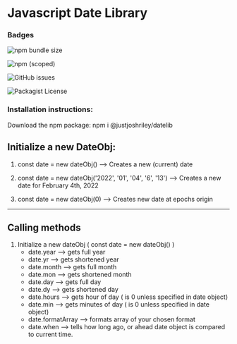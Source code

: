 # Javascript Date Library

### Badges
![npm bundle size](https://img.shields.io/bundlephobia/min/@justjoshriley/datelib?style=for-the-badge)

![npm (scoped)](https://img.shields.io/npm/v/@justjoshriley/datelib?style=for-the-badge)

![GitHub issues](https://img.shields.io/github/issues/justjoshriley/DateLibrary?style=for-the-badge)

![Packagist License](https://img.shields.io/packagist/l/justjoshriley/DateLibrary?style=flat-square)

### Installation instructions:
 Download the npm package:
 npm i @justjoshriley/datelib

## Initialize a new DateObj:

1) const date = new dateObj() --> 
Creates a new (current) date

2) const date = new dateObj('2022', '01', '04', '6', '13') --> Creates a new date for February 4th, 2022

3) const date = new dateObj(0) --> 
Creates new date at epochs origin

---------------------------------------------------------------

## Calling methods
1) Initialize a new dateObj ( const date = new dateObj() )
    * date.year --> gets full year
    * date.yr --> gets shortened year
    * date.month --> gets full month
    * date.mon --> gets shortened month
    * date.day --> gets full day
    * date.dy --> gets shortened day
    * date.hours --> gets hour of day ( is 0 unless specified in date object)
    * date.min --> gets minutes of day ( is 0 unless specified in date object)
    * date.formatArray --> formats array of your chosen format
    * date.when --> tells how long ago, or ahead date object is compared to current time.